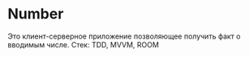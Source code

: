 # Number
Это клиент-серверное приложение позволяющее получить факт о вводимым числе.
Стек:
TDD, MVVM, ROOM
